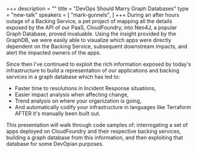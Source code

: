 +++
description = ""
title = "DevOps Should Marry Graph Databases"
type = "new-talk"
speakers = [
        "mark-gunnels",
]
+++
During an after hours outage of a Backing Service, a pet project of mapping all the details exposed by the API of our PaaS, CloudFoundry, into Neo4J, a popular Graph Database, proved invaluable. Using the insight provided by the GraphDB, we were easily able to visualize which apps were directly dependent on the Backing Service, subsequent downstream impacts, and alert the impacted owners of the apps. 

Since then I've continued to exploit the rich information exposed by today's infrastructure to build a representation of our applications and backing services in a graph database which has led to:

* Faster time to resolutions in Incident Response situations,
* Easier impact analysis when affecting change,
* Trend analysis on where your organization is going,
* And automatically codify your infrastructure in languages like Terraform AFTER it's manually been built out.

This presentation will walk through code samples of: interrogating a set of apps deployed on CloudFoundry and their respective backing services, building a graph database from this information, and then exploiting that database for some DevOpian purposes.